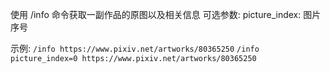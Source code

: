 使用 /info 命令获取一副作品的原图以及相关信息
可选参数:
  picture\_index: 图片序号

示例: 
  `/info https://www.pixiv.net/artworks/80365250`
  `/info picture_index=0 https://www.pixiv.net/artworks/80365250`